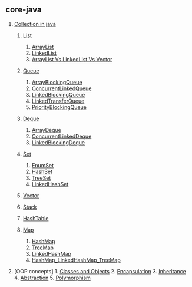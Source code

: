## core-java

1. [Collection in java](https://github.com/BrajeshKumarchaudhary/core_java-Data_Structure_Algorithm/blob/master/src/com/java/Collection/JavaCollection.java)
     1. [List]()
          1. [ArrayList](https://github.com/BrajeshKumarchaudhary/core_java-Data_Structure_Algorithm/blob/master/src/com/java/Collection/MyArrayList.java)
          2. [LinkedList](https://github.com/BrajeshKumarchaudhary/core_java-Data_Structure_Algorithm/blob/master/src/com/java/Collection/MyLinkedlist.java)
          3. [ArrayList Vs LinkedList Vs Vector](https://github.com/BrajeshKumarchaudhary/core_java-Data_Structure_Algorithm/blob/master/src/com/java/Collection/ArrayList_LinkedList_vector.java)
     2. [Queue](https://github.com/BrajeshKumarchaudhary/core_java-Data_Structure_Algorithm/tree/master/src/com/java/Collection/Queue)
          1. [ArrayBlockingQueue](https://github.com/BrajeshKumarchaudhary/core_java-Data_Structure_Algorithm/blob/master/src/com/java/Collection/Queue/ArrayBlockingqueue.java)
          2. [ConcurrentLinkedQueue](https://github.com/BrajeshKumarchaudhary/core_java-Data_Structure_Algorithm/blob/master/src/com/java/Collection/Queue/ConcurrentLinkedqueue.java)
          3. [LinkedBlockingQueue](https://github.com/BrajeshKumarchaudhary/core_java-Data_Structure_Algorithm/blob/master/src/com/java/Collection/Queue/LinkedBlockingqueue.java)
          4. [LinkedTransferQueue](https://github.com/BrajeshKumarchaudhary/core_java-Data_Structure_Algorithm/blob/master/src/com/java/Collection/Queue/LinkedTransferqueue.java)
          5. [PriorityBlockingQueue](https://github.com/BrajeshKumarchaudhary/core_java-Data_Structure_Algorithm/blob/master/src/com/java/Collection/Queue/PriorityBlockingqueue.java)
    3. [Deque](https://github.com/BrajeshKumarchaudhary/core_java-Data_Structure_Algorithm/blob/master/src/com/java/Collection/Deque/DequeInterface.java)
          1. [ArrayDeque](https://github.com/BrajeshKumarchaudhary/core_java-Data_Structure_Algorithm/blob/master/src/com/java/Collection/Deque/Arraydequeue.java)
          2. [ConcurrentLinkedDeque](https://github.com/BrajeshKumarchaudhary/core_java-Data_Structure_Algorithm/blob/master/src/com/java/Collection/Deque/ConcurrentLinkedDdeque.java)
          3. [LinkedBlockingDeque](https://github.com/BrajeshKumarchaudhary/core_java-Data_Structure_Algorithm/blob/master/src/com/java/Collection/Deque/LinkedBlockingdequeue.java)
    4. [Set](https://github.com/BrajeshKumarchaudhary/core_java-Data_Structure_Algorithm/tree/master/src/com/java/Collection/Set)
          1. [EnumSet](https://github.com/BrajeshKumarchaudhary/core_java-Data_Structure_Algorithm/blob/master/src/com/java/Collection/Set/Enumset.java)
          2. [HashSet](https://github.com/BrajeshKumarchaudhary/core_java-Data_Structure_Algorithm/blob/master/src/com/java/Collection/Set/Hashset.java)
          3. [TreeSet](https://github.com/BrajeshKumarchaudhary/core_java-Data_Structure_Algorithm/blob/master/src/com/java/Collection/Set/Treeset.java)
          4. [LinkedHashSet](https://github.com/BrajeshKumarchaudhary/core_java-Data_Structure_Algorithm/blob/master/src/com/java/Collection/Set/LinkedHashset.java)

    5. [Vector](https://github.com/BrajeshKumarchaudhary/core_java-Data_Structure_Algorithm/tree/master/src/com/java/Collection/Vector)
    6. [Stack](https://github.com/BrajeshKumarchaudhary/core_java-Data_Structure_Algorithm/tree/master/src/com/java/Collection/Stack)
    7. [HashTable](https://github.com/BrajeshKumarchaudhary/core_java-Data_Structure_Algorithm/tree/master/src/com/java/Collection/Hashtable)
    8. [Map](https://github.com/BrajeshKumarchaudhary/core_java-Data_Structure_Algorithm/tree/master/src/com/java/Collection/Map)
        1. [HashMap](https://github.com/BrajeshKumarchaudhary/core_java-Data_Structure_Algorithm/blob/master/src/com/java/Collection/Map/Hashmap.java)
        2. [TreeMap](https://github.com/BrajeshKumarchaudhary/core_java-Data_Structure_Algorithm/blob/master/src/com/java/Collection/Map/Treemap.java)
        3. [LinkedHashMap](https://github.com/BrajeshKumarchaudhary/core_java-Data_Structure_Algorithm/blob/master/src/com/java/Collection/Map/LinkedHashmap.java) 
        4. [HashMap_LinkedHashMap_TreeMap](https://github.com/BrajeshKumarchaudhary/core_java-Data_Structure_Algorithm/blob/master/src/com/java/Collection/Map/HashMap_LinkedHash_TreeMap_HashTable.java)


2. [OOP concepts]
        1. [Classes and Objects]() 
        2. [Encapsulation]()
        3. [Inheritance]()
        4. [Abstraction]()
        5. [Polymorphism]()



